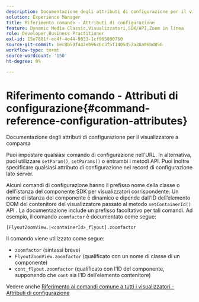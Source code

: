 ```yaml
---
description: Documentazione degli attributi di configurazione per il visualizzatore a comparsa
solution: Experience Manager
title: Riferimento comando - Attributi di configurazione
feature: Dynamic Media Classic,Visualizzatori,SDK/API,Zoom in linea
role: Developer,Business Practitioner
exl-id: 15e7881f-ec4f-4e44-9833-1cf965800760
source-git-commit: 1ec8b59f442eb96c6c3f5f1405d57a38a86bd056
workflow-type: tm+mt
source-wordcount: '150'
ht-degree: 0%

---
```


# Riferimento comando - Attributi di configurazione{#command-reference-configuration-attributes}

Documentazione degli attributi di configurazione per il visualizzatore a comparsa

Puoi impostare qualsiasi comando di configurazione nell’URL. In alternativa, puoi utilizzare `setParam()`, `setParams()` o entrambi i metodi API. Puoi inoltre specificare qualsiasi attributo di configurazione nel record di configurazione lato server.

Alcuni comandi di configurazione hanno il prefisso nome della classe o dell’istanza del componente SDK per visualizzatori corrispondente. Un nome di istanza del componente è dinamico e dipende dall’ID dell’elemento DOM del contenitore del visualizzatore passato al metodo `setContainerId()` API . La documentazione include un prefisso facoltativo per tali comandi. Ad esempio, il comando `zoomfactor` è documentato come segue:

`[FlyoutZoomView.|<containerId>_flyout].zoomfactor`

Il comando viene utilizzato come segue:

* `zoomfactor` (sintassi breve)
* `FlyoutZoomView.zoomfactor` (qualificato con un nome di classe di un componente)
* `cont_flyout.zoomfactor` (qualificato con l’ID del componente, supponendo che  `cont` sia l’ID dell’elemento contenitore)

Vedere anche [Riferimento ai comandi comune a tutti i visualizzatori - Attributi di configurazione](../../../r-html5-viewer-20-cmdref-configattrib/r-html5-viewer-20-cmdref-configattrib.md#concept-850e0f2c49b949deb7cfbfd330d329bd)
